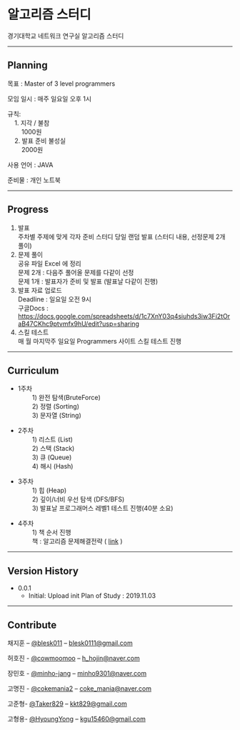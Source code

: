 # 알고리즘 스터디

경기대학교 네트워크 연구실 알고리즘 스터디
<!--
![](header.png) 
-->
---

## Planning

목표 : Master of 3 level programmers

모임 일시 : 매주 일요일 오후 1시

규칙:  
&nbsp;&nbsp;&nbsp;&nbsp;1. 지각 / 불참  
&nbsp;&nbsp;&nbsp;&nbsp;&nbsp;&nbsp;&nbsp;&nbsp;1000원  
&nbsp;&nbsp;&nbsp;&nbsp;2. 발표 준비 불성실  
&nbsp;&nbsp;&nbsp;&nbsp;&nbsp;&nbsp;&nbsp;&nbsp;2000원

사용 언어 : JAVA

준비물 : 개인 노트북
    
---

## Progress

1. 발표  
    주차별 주제에 맞게 각자 준비
    스터디 당일 랜덤 발표 (스터디 내용, 선정문제 2개 풀이)
2. 문제 풀이  
    공유 파일 Excel 에 정리  
    문제 2개 : 다음주 풀어올 문제를 다같이 선정  
    문제 1개 : 발표자가 준비 및 발표 (발표날 다같이 진행)
3. 발표 자료 업로드  
    Deadline : 일요일 오전 9시  
    구글Docs : https://docs.google.com/spreadsheets/d/1c7XnY03q4siuhds3iw3Fi2tOraB47CKhc9ptvmfx9hU/edit?usp=sharing
4. 스킬 테스트  
    매 월 마지막주 일요일 Programmers 사이트 스킬 테스트 진행
---

## Curriculum

* 1주차  
&nbsp;&nbsp;&nbsp;&nbsp;&nbsp;&nbsp;&nbsp;&nbsp;1) 완전 탐색(BruteForce)  
&nbsp;&nbsp;&nbsp;&nbsp;&nbsp;&nbsp;&nbsp;&nbsp;2) 정렬 (Sorting)  
&nbsp;&nbsp;&nbsp;&nbsp;&nbsp;&nbsp;&nbsp;&nbsp;3) 문자열 (String)  

* 2주차  
&nbsp;&nbsp;&nbsp;&nbsp;&nbsp;&nbsp;&nbsp;&nbsp;1) 리스트 (List)  
&nbsp;&nbsp;&nbsp;&nbsp;&nbsp;&nbsp;&nbsp;&nbsp;2) 스택 (Stack)  
&nbsp;&nbsp;&nbsp;&nbsp;&nbsp;&nbsp;&nbsp;&nbsp;3) 큐 (Queue)  
&nbsp;&nbsp;&nbsp;&nbsp;&nbsp;&nbsp;&nbsp;&nbsp;4) 해시 (Hash)

* 3주차  
&nbsp;&nbsp;&nbsp;&nbsp;&nbsp;&nbsp;&nbsp;&nbsp;1) 힙 (Heap)  
&nbsp;&nbsp;&nbsp;&nbsp;&nbsp;&nbsp;&nbsp;&nbsp;2) 깊이/너비 우선 탐색 (DFS/BFS)  
&nbsp;&nbsp;&nbsp;&nbsp;&nbsp;&nbsp;&nbsp;&nbsp;3) 발표날 프로그래머스 레벨1 테스트 진행(40분 소요)

* 4주차  
&nbsp;&nbsp;&nbsp;&nbsp;&nbsp;&nbsp;&nbsp;&nbsp;1) 책 순서 진행  
&nbsp;&nbsp;&nbsp;&nbsp;&nbsp;&nbsp;&nbsp;&nbsp;책 : 알고리즘 문제해결전략 ( [link](https://book.naver.com/bookdb/book_detail.nhn?bid=7058764) )

---

## Version History

* 0.0.1
    * Initial: Upload init Plan of Study : 2019.11.03

<!--
* 0.2.0
    * CHANGE: Remove `setDefaultXYZ()`
    * ADD: Add `init()`
* 0.1.1
    * FIX: Crash when calling `baz()` (Thanks @GenerousContributorName!)
* 0.1.0
    * The first proper release
    * CHANGE: Rename `foo()` to `bar()`
* 0.0.1
    * Work in progress
-->

---
## Contribute

채지훈 – [@blesk011](https://github.com/blesk011) – 
blesk0111@gmail.com

허호진 - [@cowmoomoo](https://github.com/cowmoomoo) – 
h_hojin@naver.com

장민호 - [@minho-jang](https://github.com/minho-jang) – 
minho9301@naver.com

고명진 - [@cokemania2](https://github.com/cokemania2) – 
coke_mania@naver.com

고준형- [@Taker829](https://github.com/Taker829) – 
kkt829@gmail.com

고형용- [@HyoungYong](https://github.com/HyoungYong) – 
kgu15460@gmail.com

<!--
[https://github.com/yourname/github-link](https://github.com/dbader/)
-->
<!--
## Contributing

1. Fork it (<https://github.com/yourname/yourproject/fork>)
2. Create your feature branch (`git checkout -b feature/fooBar`)
3. Commit your changes (`git commit -am 'Add some fooBar'`)
4. Push to the branch (`git push origin feature/fooBar`)
5. Create a new Pull Request
>
<!-- Markdown link & img dfn's -->
<!--
[npm-image]: https://img.shields.io/npm/v/datadog-metrics.svg?style=flat-square
[npm-url]: https://npmjs.org/package/datadog-metrics
[npm-downloads]: https://img.shields.io/npm/dm/datadog-metrics.svg?style=flat-square
[travis-image]: https://img.shields.io/travis/dbader/node-datadog-metrics/master.svg?style=flat-square
[travis-url]: https://travis-ci.org/dbader/node-datadog-metrics
[wiki]: https://github.com/yourname/yourproject/wiki
-->
